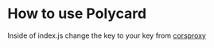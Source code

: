 # How to use Polycard

Inside of index.js change the key to your key from [corsproxy](corsproxy.io)
